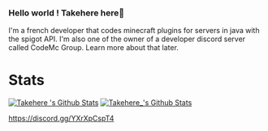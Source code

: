 ### Hello world ! Takehere here👋

I'm a french developer that codes minecraft plugins for servers in java with the spigot API. I'm also one of the owner of a developer discord server called CodeMc Group. Learn more about that later.

# Stats
[![Takehere 's Github Stats](https://github-readme-stats.vercel.app/api/top-langs/?username=takehere&show_icons=true&hide_border=true&theme=radical)](https://github.com/anuraghazra/github-readme-stats)
[![Takehere_'s Github Stats](https://github-readme-stats.vercel.app/api?username=takehere&show_icons=true&hide_border=true&theme=radical)](https://github.com/anuraghazra/github-readme-stats)

https://discord.gg/YXrXpCspT4
